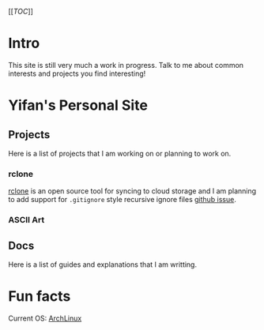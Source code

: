[[_TOC_]]

# Intro
This site is still very much a work in progress. Talk to me about common interests and projects you find interesting!
# Yifan's Personal Site

## Projects
Here is a list of projects that I am working on or planning to work on.
### rclone
[rclone](rclone.org) is an open source tool for syncing to cloud storage and I am planning to add support for `.gitignore` style recursive ignore files [github issue](https://github.com/rclone/rclone/issues/671).

### ASCII Art

## Docs
Here is a list of guides and explanations that I am writting.

# Fun facts
Current OS: [ArchLinux](www.archlinux.org)